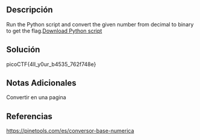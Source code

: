
## Descripción

Run the Python script and convert the given number from decimal to binary to get the flag.[Download Python script](https://artifacts.picoctf.net/c/22/convertme.py)
## Solución

picoCTF{4ll_y0ur_b4535_762f748e}
## Notas Adicionales
Convertir en una pagina

## Referencias

https://pinetools.com/es/conversor-base-numerica